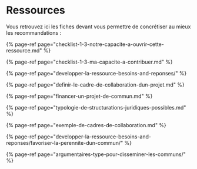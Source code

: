 # Ressources

Vous retrouvez ici les fiches devant vous permettre de concrétiser au mieux les recommandations :





{% page-ref page="checklist-1-3-notre-capacite-a-ouvrir-cette-ressource.md" %}

{% page-ref page="checklist-1-3-ma-capacite-a-contribuer.md" %}

{% page-ref page="developper-la-ressource-besoins-and-reponses/" %}

{% page-ref page="definir-le-cadre-de-collaboration-dun-projet.md" %}

{% page-ref page="financer-un-projet-de-commun.md" %}

{% page-ref page="typologie-de-structurations-juridiques-possibles.md" %}

{% page-ref page="exemple-de-cadres-de-collaboration.md" %}



{% page-ref page="developper-la-ressource-besoins-and-reponses/favoriser-la-perennite-dun-commun/" %}

{% page-ref page="argumentaires-type-pour-disseminer-les-communs/" %}



